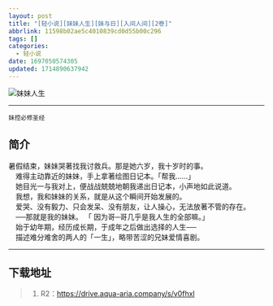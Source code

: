 ```yaml
---
layout: post
title: "[轻小说][妹妹人生][妹与日][入间人间][2卷]"
abbrlink: 11598b02ae5c4010839cd0d55b00c296
tags: []
categories:
  - 轻小说
date: 1697050574305
updated: 1714890637942
---
```


![妹妹人生](https://img.20000207.xyz/file/27c1f157dec4093a66df5.jpg)

***

`妹控必修圣经`

## 简介

暑假结束，妹妹哭著找我讨救兵。那是她六岁，我十岁时的事。\
　难得主动靠近的妹妹，手上拿著绘图日记本。「帮我……」\
　她目光一与我对上，便战战兢兢地朝我递出日记本，小声地如此说道。\
　我想，我和妹妹的关系，就是从这个瞬间开始发展的。\
　爱哭、没有毅力、只会发呆、没有朋友，让人操心，无法放著不管的存在。\
　──那就是我的妹妹。    「 因为哥─哥几乎是我人生的全部嘛。」\
　始于幼年期，经历成长期，于成年之后做出选择的人生──\
　描述难分难舍的两人的「一生」，略带苦涩的兄妹爱情喜剧。

***

## 下载地址

> 1. R2：<https://drive.aqua-aria.company/s/v0fhxl>
